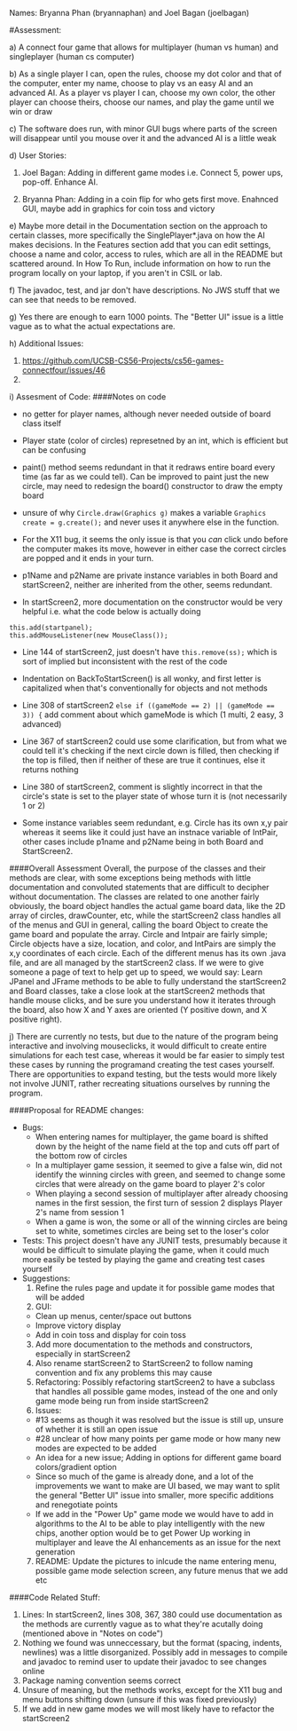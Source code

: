 Names: Bryanna Phan (bryannaphan) and Joel Bagan (joelbagan)


#Assessment:

a) A connect four game that allows for multiplayer (human vs human) and singleplayer (human cs computer)

b) As a single player I can, open the rules, choose my dot color and that of the computer, enter my name, choose to play vs an easy AI and an advanced AI. As a player vs player I can, choose my own color, the other player can choose theirs, choose our names, and play the game until we win or draw

c) The software does run, with minor GUI bugs where parts of the screen will disappear until you mouse over it and the advanced AI is a little weak

d) User Stories:

  1. Joel Bagan: Adding in different game modes i.e. Connect 5, power ups, pop-off. Enhance AI.

  2. Bryanna Phan: Adding in a coin flip for who gets first move. Enahnced GUI, maybe add in graphics for coin toss and victory

e) Maybe more detail in the Documentation section on the approach to certain classes, more specifically the SinglePlayer*.java on how the AI makes decisions. In the Features section add that you can edit settings, choose a name and color, access to rules, which are all in the README but scattered around. In How To Run, include information on how to run the program locally on your laptop, if you aren't in CSIL or lab.

f) The javadoc, test, and jar don't have descriptions. No JWS stuff that we can see that needs to be removed.

g) Yes there are enough to earn 1000 points. The "Better UI" issue is a little vague as to what the actual expectations are.

h) Additional Issues:

  1. https://github.com/UCSB-CS56-Projects/cs56-games-connectfour/issues/46
  2. 

i) Assesment of Code:
####Notes on code
* no getter for player names, although never needed outside of board class itself

* Player state (color of circles) represetned by an int, which is efficient but can be confusing

* paint() method seems redundant in that it redraws entire board every time (as far as we could tell). Can be improved to paint just the new circle, may need to redesign the board() constructor to draw the empty board

* unsure of why `Circle.draw(Graphics g)` makes a variable `Graphics create = g.create();` and never uses it anywhere else in the function.

* For the X11 bug, it seems the only issue is that you *can* click undo before the computer makes its move, however in either case the correct circles are popped and it ends in your turn.

* p1Name and p2Name are private instance variables in both Board and startScreen2, neither are inherited from the other, seems redundant.

* In startScreen2, more documentation on the constructor would be very helpful i.e. what the code below is actually doing
```
this.add(startpanel);
this.addMouseListener(new MouseClass());
```

* Line 144 of startScreen2, just doesn't have `this.remove(ss);` which is sort of implied but inconsistent with the rest of the code

* Indentation on BackToStartScreen() is all wonky, and first letter is capitalized when that's conventionally for objects and not methods

* Line 308 of startScreen2 `else if ((gameMode == 2) || (gameMode == 3)) {` add comment about which gameMode is which (1 multi, 2 easy, 3 advanced)

* Line 367 of startScreen2 could use some clarification, but from what we could tell it's checking if the next circle down is filled, then checking if the top is filled, then if neither of these are true it continues, else it returns nothing

* Line 380 of startScreen2, comment is slightly incorrect in that the circle's state is set to the player state of whose turn it is (not necessarily 1 or 2)

* Some instance variables seem redundant, e.g. Circle has its own x,y pair whereas it seems like it could just have an instnace variable of IntPair, other cases include p1name and p2Name being in both Board and StartScreen2.

####Overall Assessment
Overall, the purpose of the classes and their methods are clear, with some exceptions being methods with little documentation and convoluted statements that are difficult to decipher without documentation. The classes are related to one another fairly obviously, the board object handles the actual game board data, like the 2D array of circles, drawCounter, etc, while the startScreen2 class handles all of the menus and GUI in general, calling the board Object to create the game board and populate the array. Circle and Intpair are fairly simple; Circle objects have a size, location, and color, and IntPairs are simply the x,y coordinates of each circle. Each of the different menus has its own .java file, and are all managed by the startScreen2 class. If we were to give someone a page of text to help get up to speed, we would say: Learn JPanel and JFrame methods to be able to fully understand the startScreen2 and Board classes, take a close look at the startScreen2 methods that handle mouse clicks, and be sure you understand how it iterates through the board, also how X and Y axes are oriented (Y positive down, and X positive right).

j) There are currently no tests, but due to the nature of the program being interactive and involving mouseclicks, it would difficult to create entire simulations for each test case, whereas it would be far easier to simply test these cases by running the programand creating the test cases yourself. There are opportunities to expand testing, but the tests would more likely not involve JUNIT, rather recreating situations ourselves by running the program.

####Proposal for README changes:

* Bugs:
  * When entering names for multiplayer, the game board is shifted down by the height of the name field at the top and cuts off part of the bottom row of circles
  * In a multiplayer game session, it seemed to give a false win, did not identify the winning circles with green, and seemed to change some circles that were already on the game board to player 2's color
  * When playing a second session of multiplayer after already choosing names in the first session, the first turn of session 2 displays Player 2's name from session 1
  * When a game is won, the some or all of the winning circles are being set to white, sometimes circles are being set to the loser's color
* Tests: This project doesn't have any JUNIT tests, presumably because it would be difficult to simulate playing the game, when it could much more easily be tested by playing the game and creating test cases yourself
* Suggestions:
  1. Refine the rules page and update it for possible game modes that will be added
  2. GUI:
    * Clean up menus, center/space out buttons
    * Improve victory display
    * Add in coin toss and display for coin toss
  3. Add more documentation to the methods and constructors, especially in startScreen2
  4. Also rename startScreen2 to StartScreen2 to follow naming convention and fix any problems this may cause
  5. Refactoring: Possibly refactoring startScreen2 to have a subclass that handles all possible game modes, instead of the one and only game mode being run from inside startScreen2
  6. Issues:
    * #13 seems as though it was resolved but the issue is still up, unsure of whether it is still an open issue
    * #28 unclear of how many points per game mode or how many new modes are expected to be added
    * An idea for a new issue; Adding in options for different game board colors/gradient option
    * Since so much of the game is already done, and a lot of the improvements we want to make are UI based, we may want to split the general "Better UI" issue into smaller, more specific additions and renegotiate points
    * If we add in the "Power Up" game mode we would have to add in algorithms to the AI to be able to play intelligently with the new chips, another option would be to get Power Up working in multiplayer and leave the AI enhancements as an issue for the next generation
  7. README: Update the pictures to inlcude the name entering menu, possible game mode selection screen, any future menus that we add etc

####Code Related Stuff:

  1. Lines: In startScreen2, lines 308, 367, 380 could use documentation as the methods are currently vague as to what they're acutally doing (mentioned above in "Notes on code")
  2. Nothing we found was unneccessary, but the format (spacing, indents, newlines) was a little disorganized. Possibly add in messages to compile and javadoc to remind user to update their javadoc to see changes online
  3. Package naming convention seems correct
  4. Unsure of meaning, but the methods works, except for the X11 bug and menu buttons shifting down (unsure if this was fixed previously) 
  5. If we add in new game modes we will most likely have to refactor the startScreen2

